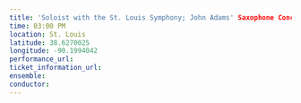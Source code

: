 ```yaml
---
title: 'Soloist with the St. Louis Symphony; John Adams' Saxophone Concerto'
time: 03:00 PM
location: St. Louis
latitude: 38.6270025
longitude: -90.1994042
performance_url: 
ticket_information_url: 
ensemble: 
conductor: 
---
```

